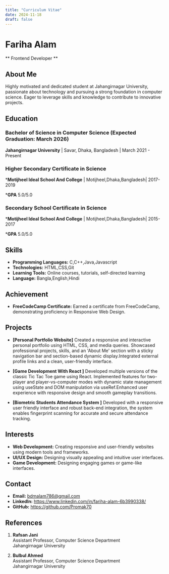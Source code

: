 ```yaml
---
title: "Curriculum Vitae"
date: 2024-11-18
draft: false
---
```



# **Fariha Alam** 
** Frontend Developer **
## About Me

Highly motivated and dedicated student at Jahangirnagar University, passionate about technology and pursuing a strong foundation in computer science. Eager to leverage skills and knowledge to contribute to innovative projects.

## Education

### Bachelor of Science in Computer Science (Expected Graduation: March 2026)
**Jahangirnagar University** | Savar, Dhaka, Bangladesh | March 2021 - Present

### Higher Secondary Certificate in Science
***Motijheel Ideal School And College** | Motijheel,Dhaka,Bangladesh| 2017-2019

***GPA** 5.0/5.0
###  Secondary School Certificate in Science
***Motijheel Ideal School And College** | Motijheel,Dhaka,Bangladesh| 2015-2017

***GPA** 5.0/5.0

## Skills

* **Programming Languages:** C,C++,Java,Javascript
* **Technologies:** HTML,CSS,Git
* **Learning Tools:** Online courses, tutorials, self-directed learning
* **Language:** Bangla,English,Hindi

## Achievement

* **FreeCodeCamp Certificate:** Earned a certificate from FreeCodeCamp, demonstrating proficiency in Responsive Web Design.

## Projects

* **[Personal Portfolio Website]** 
Created a responsive and interactive personal portfolio using HTML, CSS, and media queries.
Showcased professional projects, skills, and an 'About Me' section with a sticky navigation bar and section-based dynamic display.Integrated external profile links and a clean, user-friendly interface.

* **[Game Development With React ]** 
Developed multiple versions of the classic Tic Tac Toe game using React.
Implemented features for two-player and player-vs-computer modes with dynamic state management using useState and DOM manipulation via useRef.Enhanced user experience with responsive design and smooth gameplay transitions.

* **[Biometric Students Attendance System ]** 
Developed with a responsive user friendly interface and robust back-end integration, the system enables fingerprint scanning for accurate and secure attendance tracking. 


## Interests
 * **Web Development:** Creating responsive and user-friendly websites using modern tools and frameworks.
 * **UI/UX Design:** Designing visually appealing and intuitive user interfaces.
 * **Game Development:** Designing engaging games or game-like interfaces.

## Contact

* **Email:** bdmalam786@gmail.com
* **LinkedIn:** https://www.linkedin.com/in/fariha-alam-6b3990338/
* **GitHub:** https://github.com/Promak70

## References

1. **Rafsan Jani**  
   Assistant Professor, Computer Science Department  
   Jahangirnagar University   
  

2. **Bulbul Ahmed**  
   Assistant Professor, Computer Science Department  
   Jahangirnagar University  
   
